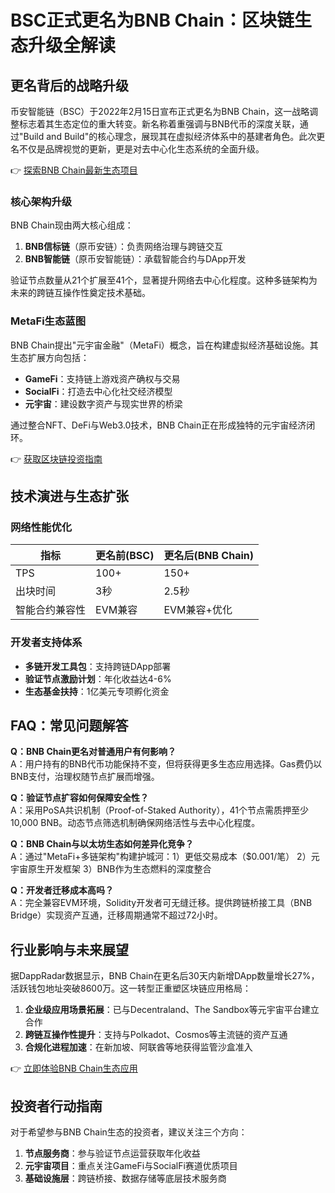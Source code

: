# BSC正式更名为BNB Chain：区块链生态升级全解读

## 更名背后的战略升级

币安智能链（BSC）于2022年2月15日宣布正式更名为BNB Chain，这一战略调整标志着其生态定位的重大转变。新名称着重强调与BNB代币的深度关联，通过"Build and Build"的核心理念，展现其在虚拟经济体系中的基建者角色。此次更名不仅是品牌视觉的更新，更是对去中心化生态系统的全面升级。

👉 [探索BNB Chain最新生态项目](https://bit.ly/okx_welcome)

### 核心架构升级

BNB Chain现由两大核心组成：
1. **BNB信标链**（原币安链）：负责网络治理与跨链交互
2. **BNB智能链**（原币安智能链）：承载智能合约与DApp开发

验证节点数量从21个扩展至41个，显著提升网络去中心化程度。这种多链架构为未来的跨链互操作性奠定技术基础。

### MetaFi生态蓝图

BNB Chain提出"元宇宙金融"（MetaFi）概念，旨在构建虚拟经济基础设施。其生态扩展方向包括：
- **GameFi**：支持链上游戏资产确权与交易
- **SocialFi**：打造去中心化社交经济模型
- **元宇宙**：建设数字资产与现实世界的桥梁

通过整合NFT、DeFi与Web3.0技术，BNB Chain正在形成独特的元宇宙经济闭环。

👉 [获取区块链投资指南](https://bit.ly/okx_welcome)

## 技术演进与生态扩张

### 网络性能优化
| 指标          | 更名前(BSC) | 更名后(BNB Chain) |
|---------------|------------|------------------|
| TPS           | 100+       | 150+             |
| 出块时间      | 3秒        | 2.5秒           |
| 智能合约兼容性 | EVM兼容    | EVM兼容+优化    |

### 开发者支持体系
- **多链开发工具包**：支持跨链DApp部署
- **验证节点激励计划**：年化收益达4-6%
- **生态基金扶持**：1亿美元专项孵化资金

## FAQ：常见问题解答

**Q：BNB Chain更名对普通用户有何影响？**  
A：用户持有的BNB代币功能保持不变，但将获得更多生态应用选择。Gas费仍以BNB支付，治理权随节点扩展而增强。

**Q：验证节点扩容如何保障安全性？**  
A：采用PoSA共识机制（Proof-of-Staked Authority），41个节点需质押至少10,000 BNB。动态节点筛选机制确保网络活性与去中心化程度。

**Q：BNB Chain与以太坊生态如何差异化竞争？**  
A：通过"MetaFi+多链架构"构建护城河：1）更低交易成本（$0.001/笔） 2）元宇宙原生开发框架 3）BNB作为生态燃料的深度整合

**Q：开发者迁移成本高吗？**  
A：完全兼容EVM环境，Solidity开发者可无缝迁移。提供跨链桥接工具（BNB Bridge）实现资产互通，迁移周期通常不超过72小时。

## 行业影响与未来展望

据DappRadar数据显示，BNB Chain在更名后30天内新增DApp数量增长27%，活跃钱包地址突破8600万。这一转型正重塑区块链应用格局：

1. **企业级应用场景拓展**：已与Decentraland、The Sandbox等元宇宙平台建立合作
2. **跨链互操作性提升**：支持与Polkadot、Cosmos等主流链的资产互通
3. **合规化进程加速**：在新加坡、阿联酋等地获得监管沙盒准入

👉 [立即体验BNB Chain生态应用](https://bit.ly/okx_welcome)

## 投资者行动指南

对于希望参与BNB Chain生态的投资者，建议关注三个方向：
1. **节点服务商**：参与验证节点运营获取年化收益
2. **元宇宙项目**：重点关注GameFi与SocialFi赛道优质项目
3. **基础设施层**：跨链桥接、数据存储等底层技术服务商
